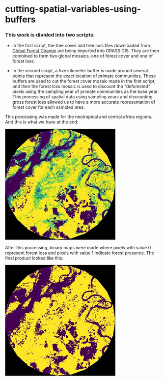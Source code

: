 # cutting-spatial-variables-using-buffers
### This work is divided into two scripts:
- In the first script, the tree cover and tree loss tiles downloaded from [Global Forest Change](https://storage.googleapis.com/earthenginepartners-hansen/GFC-2020-v1.8/download.html) are being imported into GRASS GIS. They are then combined to form two global mosaics, one of forest cover and one of forest loss.

- In the second script, a five kilometer buffer is made around several points that represent the exact location of primate communities. These buffers are used to cut the forest cover mosaic made in the first script, and then the forest loss mosaic is used to discount the "deforested" pixels using the sampling year of primate communities as the base year. This processing of spatial data using sampling years and discounting gross forest loss allowed us to have a more accurate representation of forest cover for each sampled area.

This processing was made for the neotropical and central africa regions. And this is what we have at the end:

![alt text](https://github.com/Lucas-a-pereira/cutting-spatial-variables-using-buffers/blob/main/com_011_treecover_GFW_2000_deforestation_cgs_wgs84.jpg?raw=true)

After this processing, binary maps were made where pixels with value 0 represent forest loss and pixels with value 1 indicate forest presence. The final product looked like this:

![alt text](https://github.com/Lucas-a-pereira/cutting-spatial-variables-using-buffers/blob/main/com_011_treecover_GFW_2000_deforestation_threshold70_binary_cgs_wgs84.jpg?raw=true)
